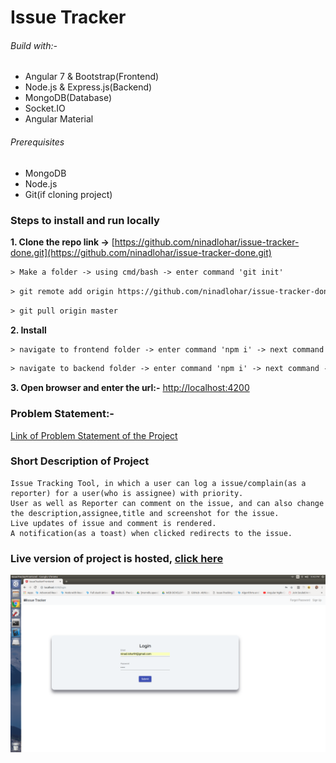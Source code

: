 # Issue Tracker

###### Build with:-
- Angular 7 & Bootstrap(Frontend)
- Node.js & Express.js(Backend)
- MongoDB(Database)
- Socket.IO
- Angular Material

###### Prerequisites
- MongoDB
- Node.js
- Git(if cloning project)

### Steps to install and run locally
**1. Clone the repo link ->** [https://github.com/ninadlohar/issue-tracker-done.git](https://github.com/ninadlohar/issue-tracker-done.git)
````html
> Make a folder -> using cmd/bash -> enter command 'git init'
````
````html
> git remote add origin https://github.com/ninadlohar/issue-tracker-done.git
````
````html
> git pull origin master
````
**2. Install**
````html
> navigate to frontend folder -> enter command 'npm i' -> next command -> 'ng serve'
````
````html
> navigate to backend folder -> enter command 'npm i' -> next command -> 'nodemon app'
````
**3. Open browser and enter the url:-** [http://localhost:4200](http://localhost:4200)

### Problem Statement:-
[Link of Problem Statement of the Project](https://s3-ap-southeast-1.amazonaws.com/edwisor-india-bucket/projects/web/web03/Web030103-Issue-Tracking-Tool.pdf)

### Short Description of Project
```
Issue Tracking Tool, in which a user can log a issue/complain(as a reporter) for a user(who is assignee) with priority.
User as well as Reporter can comment on the issue, and can also change the description,assignee,title and screenshot for the issue.
Live updates of issue and comment is rendered.
A notification(as a toast) when clicked redirects to the issue.
```

### Live version of project is hosted, [click here](http://kovacs-issue-tracker.online/)

![Screenshot](https://github.com/ninadlohar/issue-tracker-done/blob/master/issue-tracker-frontend/src/assets/login.png)
